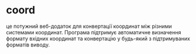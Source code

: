 # coord
це потужний веб-додаток для конвертації координат між різними системами координат. Програма підтримує автоматичне визначення формату вхідних координат та конвертацію у будь-який з підтримуваних форматів виводу.
